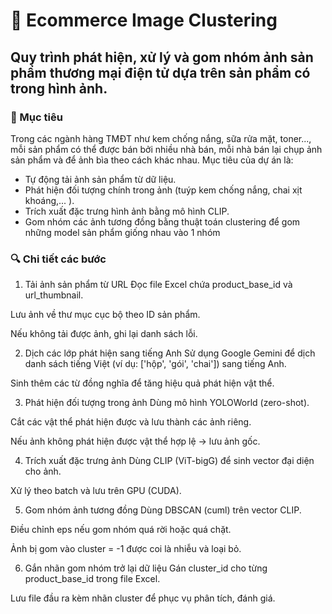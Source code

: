 # 🛒 Ecommerce Image Clustering

## Quy trình phát hiện, xử lý và gom nhóm ảnh sản phẩm thương mại điện tử dựa trên sản phẩm có trong hình ảnh.

### 📌 Mục tiêu
Trong các ngành hàng TMĐT như kem chống nắng, sữa rửa mặt, toner..., mỗi sản phẩm có thể được bán bởi nhiều nhà bán, mỗi nhà bán lại chụp ảnh sản phẩm và để ảnh bìa theo cách khác nhau. Mục tiêu của dự án là:
- Tự động tải ảnh sản phẩm từ dữ liệu.
- Phát hiện đối tượng chính trong ảnh (tuýp kem chống nắng, chai xịt khoáng,... ).
- Trích xuất đặc trưng hình ảnh bằng mô hình CLIP.
- Gom nhóm các ảnh tương đồng bằng thuật toán clustering để gom những model sản phẩm giống nhau vào 1 nhóm

### 🔍 Chi tiết các bước
1. Tải ảnh sản phẩm từ URL
Đọc file Excel chứa product_base_id và url_thumbnail.

Lưu ảnh về thư mục cục bộ theo ID sản phẩm.

Nếu không tải được ảnh, ghi lại danh sách lỗi.

2. Dịch các lớp phát hiện sang tiếng Anh
Sử dụng Google Gemini để dịch danh sách tiếng Việt (ví dụ: ['hộp', 'gói', 'chai']) sang tiếng Anh.

Sinh thêm các từ đồng nghĩa để tăng hiệu quả phát hiện vật thể.

3. Phát hiện đối tượng trong ảnh
Dùng mô hình YOLOWorld (zero-shot).

Cắt các vật thể phát hiện được và lưu thành các ảnh riêng.

Nếu ảnh không phát hiện được vật thể hợp lệ → lưu ảnh gốc.

4. Trích xuất đặc trưng ảnh
Dùng CLIP (ViT-bigG) để sinh vector đại diện cho ảnh.

Xử lý theo batch và lưu trên GPU (CUDA).

5. Gom nhóm ảnh tương đồng
Dùng DBSCAN (cuml) trên vector CLIP.

Điều chỉnh eps nếu gom nhóm quá rời hoặc quá chặt.

Ảnh bị gom vào cluster = -1 được coi là nhiễu và loại bỏ.

6. Gắn nhãn gom nhóm trở lại dữ liệu
Gán cluster_id cho từng product_base_id trong file Excel.

Lưu file đầu ra kèm nhãn cluster để phục vụ phân tích, đánh giá.
